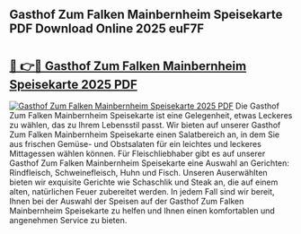 ## Gasthof Zum Falken Mainbernheim Speisekarte PDF Download Online 2025 euF7F

# <h2><a href="http://gc5qa66.nevu.top/?p=Gasthof+Zum+Falken+Mainbernheim+Speisekarte">🔗 👉🔴 Gasthof Zum Falken Mainbernheim Speisekarte 2025 PDF</a></h2>

[![Gasthof Zum Falken Mainbernheim Speisekarte 2025 PDF](https://i.imgur.com/dBaPXMq.png)](http://gc5qa66.nevu.top/?p=Gasthof+Zum+Falken+Mainbernheim+Speisekarte)
Die Gasthof Zum Falken Mainbernheim Speisekarte ist eine Gelegenheit, etwas Leckeres zu wählen, das zu Ihrem Lebensstil passt. Wir bieten auf unserer Gasthof Zum Falken Mainbernheim Speisekarte einen Salatbereich an, in dem Sie aus frischen Gemüse- und Obstsalaten für ein leichtes und leckeres Mittagessen wählen können. Für Fleischliebhaber gibt es auf unserer Gasthof Zum Falken Mainbernheim Speisekarte eine Auswahl an Gerichten: Rindfleisch, Schweinefleisch, Huhn und Fisch. Unseren Auserwählten bieten wir exquisite Gerichte wie Schaschlik und Steak an, die auf einem alten, natürlichen Feuer zubereitet werden. In jedem Fall sind wir bereit, Ihnen bei der Auswahl der Speisen auf der Gasthof Zum Falken Mainbernheim Speisekarte zu helfen und Ihnen einen komfortablen und angenehmen Service zu bieten.
